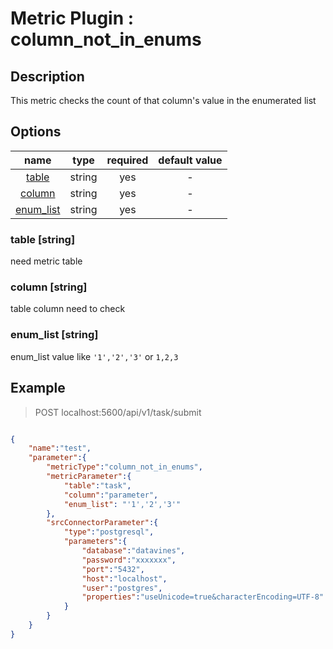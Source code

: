 # Metric Plugin : column_not_in_enums

## Description

This metric checks the count of that column's value in the enumerated list

## Options

|              name              |  type  | required | default value |
|:------------------------------:|:------:|:--------:|:-------------:|
|     [table](#table-string)     | string |   yes    |       -       |
|    [column](#column-string)    | string |   yes    |       -       |
| [enum_list](#enum_list-string) | string |   yes    |       -       |
### table [string]
need metric table

### column [string]
table column need to check

### enum_list [string]
enum_list value like `'1','2','3'` or `1,2,3`

## Example

> POST localhost:5600/api/v1/task/submit
```json

{
    "name":"test",
    "parameter":{
        "metricType":"column_not_in_enums",
        "metricParameter":{
            "table":"task",
            "column":"parameter",
            "enum_list": "'1','2','3'"
        },
        "srcConnectorParameter":{
            "type":"postgresql",
            "parameters":{
                "database":"datavines",
                "password":"xxxxxxx",
                "port":"5432",
                "host":"localhost",
                "user":"postgres",
                "properties":"useUnicode=true&characterEncoding=UTF-8"
            }
        }
    }
}
```